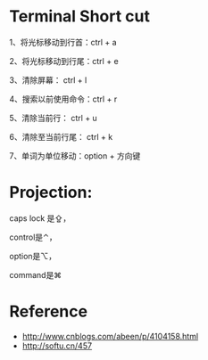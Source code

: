 # Terminal Short cut

1、将光标移动到行首：ctrl + a

2、将光标移动到行尾：ctrl + e

3、清除屏幕：            ctrl + l

4、搜索以前使用命令：ctrl + r

5、清除当前行：         ctrl + u

6、清除至当前行尾：   ctrl + k

7、单词为单位移动：option + 方向键

# Projection:

caps lock 是⇪，

control是⌃，

option是⌥，

command是⌘

# Reference
 - http://www.cnblogs.com/abeen/p/4104158.html
 - http://softu.cn/457